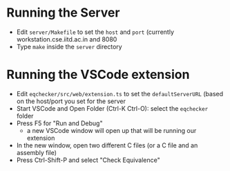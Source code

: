 # Running the Server

- Edit `server/Makefile` to set the `host` and `port` (currently workstation.cse.iitd.ac.in and 8080
- Type `make` inside the `server` directory

# Running the VSCode extension

- Edit `eqchecker/src/web/extension.ts` to set the `defaultServerURL` (based on the host/port you set for the server
- Start VSCode and Open Folder (Ctrl-K Ctrl-O): select the `eqchecker` folder
- Press F5 for "Run and Debug"
  - a new VSCode window will open up that will be running our extension
- In the new window, open two different C files (or a C file and an assembly file)
- Press Ctrl-Shift-P and select "Check Equivalence"
